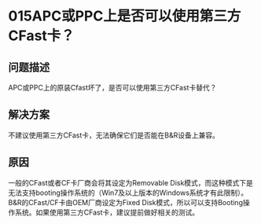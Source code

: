 # 015APC或PPC上是否可以使用第三方CFast卡？
## 问题描述
APC或PPC上的原装Cfast坏了，是否可以使用第三方CFast卡替代？

## 解决方案
不建议使用第三方CFast卡，无法确保它们是否能在B&R设备上兼容。

## 原因
一般的CFast或者CF卡厂商会将其设定为Removable Disk模式，而这种模式下是无法支持booting操作系统的（Win7及以上版本的Windows系统才有此限制）。B&R的CFast/CF卡由OEM厂商设定为Fixed Disk模式，所以可以支持Booting操作系统。如果使用第三方CFast卡，建议提前做好相关的测试。